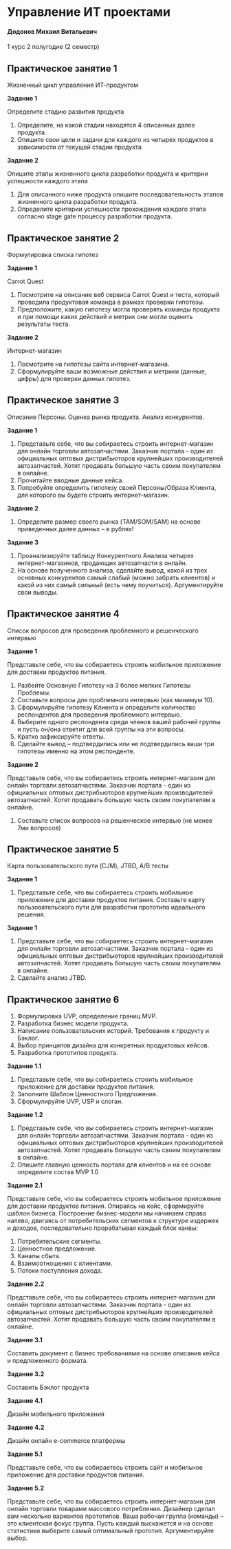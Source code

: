 # Управление ИТ проектами

#### Додонов Михаил Витальевич

1 курс 2 полугодие (2 семестр)

## Практическое занятие 1

Жизненный цикл управления ИТ-продуктом

**Задание 1**

Определите стадию развития продукта

1. Определите, на какой стадии находятся 4 описанных далее продукта.
2. Опишите свои цели и задачи для каждого из четырех продуктов в зависимости от текущей стадии продукта

**Задание 2**

Опишите этапы жизненного цикла разработки продукта и критерии успешности каждого этапа

1. Для описанного ниже продукта опишите последовательность этапов жизненного цикла разработки продукта.
2. Определите критерии успешности прохождения каждого этапа согласно stage gate процессу разработки продукта. 

## Практическое занятие 2

Формулировка списка гипотез

**Задание 1**

Carrot Quest

1. Посмотрите на описание веб сервиса Carrot Quest и теста, который проводила продуктовая команда в рамках проверки гипотезы.
2. Предположите, какую гипотезу могла проверять команды продукта и при помощи каких действий и метрик они могли оценить результаты теста.

**Задание 2**

Интернет-магазин

1. Посмотрите на гипотезы сайта интернет-магазина.
2. Сформулируйте ваши возможные действия и метрики (данные, цифры) для проверки данных гипотез.

## Практическое занятие 3

Описание Персоны. Оценка рынка продукта. Анализ конкурентов.

**Задание 1**

1. Представьте себе, что вы собираетесь строить интернет-магазин для онлайн торговли автозапчастями. Заказчик портала - один из официальных оптовых дистрибьюторов крупнейших производителей автозапчастей. Хотят продавать большую часть своим покупателям в онлайне.
2. Прочитайте вводные данные кейса.
3. Попробуйте определить гипотезу своей Персоны/Образа Клиента, для которого вы будете строить интернет-магазин.

**Задание 2**

1. Определите размер своего рынка (TAM/SOM/SAM) на основе приведенных далее данных – в рублях!

**Задание 3**

1. Проанализируйте таблицу Конкурентного Анализа четырех интернет-магазинов, продающих автозапчасти в онлайн.
2. На основе полученного анализа, сделайте вывод, какой из трех основных конкурентов самый слабый (можно забрать клиентов) и какой из них самый сильный (есть чему поучиться). Аргументируйте свои выводы.

## Практическое занятие 4

Список вопросов для проведения проблемного и решенческого интервью

**Задание 1**

Представьте себе, что вы собираетесь строить мобильное приложение для доставки продуктов питания. 

1. Разбейте Основную Гипотезу на 3 более мелких Гипотезы Проблемы.
2. Составьте вопросы для проблемного интервью (как минимум 10).
3. Сформулируйте гипотезу Клиента и определите количество респондентов для проведения проблемного интервью.
4. Выберите одного респондента среди членов вашей рабочей группы и пусть он/она ответит для всей группы на эти вопросы. 
5. Кратко зафиксируйте ответы.
6. Сделайте вывод – подтвердились или не подтвердились ваши три гипотезы именно на этом респонденте.

**Задание 2**

Представьте себе, что вы собираетесь строить интернет-магазин для онлайн торговли автозапчастями. Заказчик портала - один из официальных оптовых дистрибьюторов крупнейших производителей автозапчастей. Хотят продавать большую часть своим покупателям в онлайне.

1. Составьте список вопросов на решенческое интервью (не менее 7ми вопросов)

## Практическое занятие 5

Карта пользовательского пути (CJM), JTBD, A/B тесты

**Задание 1**

1. Представьте себе, что вы собираетесь строить мобильное приложение для доставки продуктов питания. Составьте карту пользовательского пути для разработки прототипа идеального решения. 

**Задание 1**

1. Представьте себе, что вы собираетесь строить интернет-магазин для онлайн торговли автозапчастями. Заказчик портала - один из официальных оптовых дистрибьюторов крупнейших производителей автозапчастей. Хотят продавать большую часть своим покупателям в онлайне.
2. Сделайте анализ JTBD.

## Практическое занятие 6

1. Формулировка UVP, определение границ MVP.
2. Разработка бизнес модели продукта.
3. Написание пользовательских историй. Требования к продукту и Бэклог.
4. Выбор принципов дизайна для конкретных продуктовых кейсов.
5. Разработка прототипов продукта.

**Задание 1.1**

1. Представьте себе, что вы собираетесь строить мобильное приложение для доставки продуктов питания. 
2. Заполните Шаблон Ценностного Предложения.
3. Сформулируйте UVP, USP и слоган.

**Задание 1.2**

1. Представьте себе, что вы собираетесь строить интернет-магазин для онлайн торговли автозапчастями. Заказчик портала - один из официальных оптовых дистрибьюторов крупнейших производителей автозапчастей. Хотят продавать большую часть своим покупателям в онлайне.
2. Опишите главную ценность портала для клиентов и на ее основе определите состав MVP 1.0 

**Задание 2.1**

Представьте себе, что вы собираетесь строить мобильное приложение для доставки продуктов питания. Опираясь на кейс, сформируйте шаблон бизнеса. Построение бизнес-­модели мы начинаем справа налево, двигаясь от потребительских сегментов к структуре издер­жек и доходов, последовательно прорабатывая каж­дый блок канвы:

1. Потребительские сегменты.
2. Ценностное предложение.
3. Каналы сбыта.
4. Взаимоотношения с клиентами. 
5. Потоки поступления дохода. 

**Задание 2.2**

Представьте себе, что вы собираетесь строить интернет-магазин для онлайн торговли автозапчастями. Заказчик портала - один из официальных оптовых дистрибьюторов крупнейших производителей автозапчастей. Хотят продавать большую часть своим покупателям в онлайне.

**Задание 3.1**

Составить документ с бизнес требованиями на основе описания кейса и предложенного формата.

**Задание 3.2**

Составить Бэклог продукта

**Задание 4.1**

Дизайн мобильного приложения

**Задание 4.2**

Дизайн онлайн e-commerce платформы

**Задание 5.1**

Представьте себе, что вы собираетесь строить сайт и мобильное приложение для доставки продуктов питания. 

**Задание 5.2**

Представьте себе, что вы собираетесь строить интернет-магазин для онлайн торговли товарами массового потребления. Дизайнер сделал вам несколько вариантов прототипов. Ваша рабочая группа (команды) – это клиентская фокус группа. Пусть каждый выскажется и на основе статистики выберите самый оптимальный прототип.  Аргументируйте выбор.  
